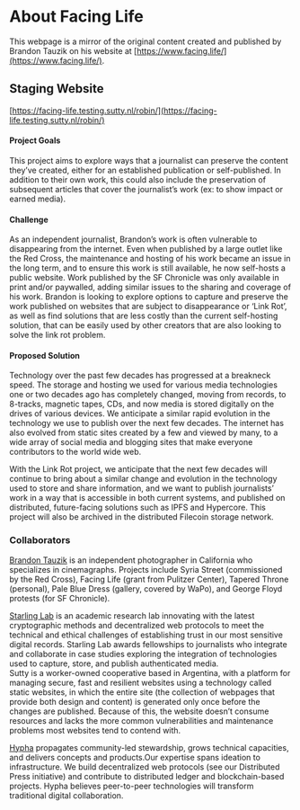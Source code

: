 # About Facing Life
This webpage is a mirror of the original content created and published by Brandon Tauzik on his website at [https://www.facing.life/](https://www.facing.life/).

## Staging Website
[https://facing-life.testing.sutty.nl/robin/](https://facing-life.testing.sutty.nl/robin/)


#### Project Goals
This project aims to explore ways that a journalist can preserve the content they’ve created, either for an established publication or self-published. In addition to their own work, this could also include the preservation of subsequent articles that cover the journalist’s work (ex: to show impact or earned media).

#### Challenge
As an independent journalist, Brandon’s work is often vulnerable to disappearing from the internet. Even when published by a large outlet like the Red Cross, the maintenance and hosting of his work became an issue in the long term, and to ensure this work is still available, he now self-hosts a public website. Work published by the SF Chronicle was only available in print and/or paywalled, adding similar issues to the sharing and coverage of his work. 
Brandon is looking to explore options to capture and preserve the work published on websites that are subject to disappearance or ‘Link Rot’, as well as find solutions that are less costly than the current self-hosting solution, that can be easily used by other creators that are also looking to solve the link rot problem.

#### Proposed Solution
Technology over the past few decades has progressed at a breakneck speed. The storage and hosting we used for various media technologies one or two decades ago has completely changed, moving from records, to 8-tracks, magnetic tapes, CDs, and now media is stored digitally on the drives of various devices. We anticipate a similar rapid evolution in the technology we use to publish over the next few decades. The internet has also evolved from static sites created by a few and viewed by many, to a wide array of social media and blogging sites that make everyone contributors to the world wide web. 

With the Link Rot project, we anticipate that the next few decades will continue to bring about a similar change and evolution in the technology used to store and share information, and we want to publish journalists’ work in a way that is accessible in both current systems, and published on distributed, future-facing solutions such as IPFS and Hypercore. This project will also be archived in the distributed Filecoin storage network. 



### Collaborators

[Brandon Tauzik](https://brandontauszik.com/) is an independent photographer in California who specializes in cinemagraphs. Projects include Syria Street (commissioned by the Red Cross), Facing Life (grant from Pulitzer Center), Tapered Throne (personal), Pale Blue Dress (gallery, covered by WaPo), and George Floyd protests (for SF Chronicle).

[Starling Lab](https://www.starlinglab.org/) is an academic research lab innovating with the latest cryptographic methods and decentralized web protocols to meet the technical and ethical challenges of establishing trust in our most sensitive digital records. Starling Lab awards fellowships to journalists who integrate and collaborate in case studies exploring the integration of technologies used to capture, store, and publish authenticated media.  
Sutty is a worker-owned cooperative based in Argentina, with a platform for managing secure, fast and resilient websites using a technology called static websites, in which the entire site (the collection of webpages that provide both design and content) is generated only once before the changes are published. Because of this, the website doesn’t consume resources and lacks the more common vulnerabilities and maintenance problems most websites tend to contend with.

[Hypha](https://hypha.coop/) propagates community-led stewardship, grows technical capacities, and delivers concepts and products.Our expertise spans ideation to infrastructure. We build decentralized web protocols (see our Distributed Press initiative) and contribute to distributed ledger and blockchain-based projects. Hypha believes peer-to-peer technologies will transform traditional digital collaboration.




